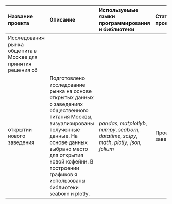 | Название проекта | Описание | Используемые языки программирования и библиотеки | Статус проекта |
|:-----------------|:---------|:-------------------------------------------------|:---------------|
| Исследования рынка общепита в Москве для принятия решения об
открытии нового заведения | Подготовлено исследование рынка на основе открытых данных о заведениях общественного питания Москвы, визуализированы полученные данные. На основе данных выбрано место для открытия новой кофейни. В построении графиков я использованы библиотеки seaborn и plotly.  | *pandas*, *matplotlyb*, *numpy*, *seaborn*,  *datatime*,  *scipy*, *math*, *plotly*, *json*, *folium* | Проект завершен. |